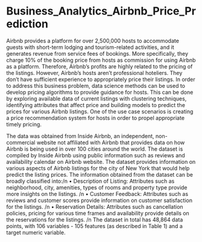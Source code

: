 # Business_Analytics_Airbnb_Price_Prediction
Airbnb provides a platform for over 2,500,000 hosts to accommodate guests with short-term lodging and tourism-related activities, and it generates revenue from service fees of bookings. More specifically, they charge 10% of the booking price from hosts as commission for using Airbnb as a platform. Therefore, Airbnb’s profits are highly related to the pricing of the listings. However, Airbnb’s hosts aren’t professional hoteliers. They don’t have sufficient experience to appropriately price their listings. In order to address this business problem, data science methods can be used to develop pricing algorithms to provide guidance for hosts. This can be done by exploring available data of current listings with clustering techniques, identifying attributes that affect price and building models to predict the prices for various Airbnb listings. One of the use case scenarios is creating a price recommendation system for hosts in order to propel appropriate timely pricing. 

The data was obtained from Inside Airbnb, an independent, non-commercial website not affiliated with Airbnb that provides data on how Airbnb is being used in over 100 cities around the world. The dataset is compiled by Inside Airbnb using public information such as reviews and availability calendar on Airbnb website. The dataset provides information on various aspects of Airbnb listings for the city of New York that would help predict the listing prices. The information obtained from the dataset can be broadly classified into:/n
  •	Description of Listing: Attributes such as neighborhood, city, amenities, types of rooms and property type provide more insights on the listings. /n
  •	Customer Feedback: Attributes such as reviews and customer scores provide information on customer satisfaction for the listings. /n
  •	Reservation Details: Attributes such as cancellation policies, pricing for various time frames and availability provide details on the reservations for the listings. /n
The dataset in total has 48,864 data points, with 106 variables - 105 features (as described in Table 1) and a target numeric variable. 
